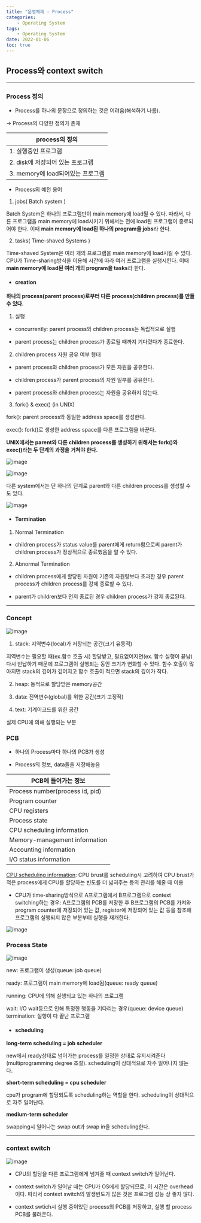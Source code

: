 ```yaml
---
title: "운영체제 - Process"
categories:
    - Operating System
tags:
    - Operating System
date: 2022-01-06
toc: true
---
```


## Process와 context switch 


---

### Process 정의

* Process를 하나의 문장으로 정의하는 것은 어려움(해석하기 나름).

-> Process의 다양한 정의가 존재 

| process의 정의 |
| ------------|
| 1. 실행중인 프로그램 | 
| 2. disk에 저장되어 있는 프로그램 | 
| 3. memory에 load되어있는 프로그램 |

* Process의 예전 용어

1. jobs( Batch system )

Batch System은 하나의 프로그램만이 main memory에 load될 수 있다.
따라서, 다른 프로그램을 main memory에 load시키기 위해서는 전에 load된 프로그램이 종료되어야 한다. 이때 **main memory에 load된 하나의 program을 jobs**라 한다. 


2. tasks( Time-shaved Systems )

Time-shaved System은 여러 개의 프로그램을 main memory에 load시킬 수 있다. CPU가 Time-sharing방식을 이용해 시간에 따라 여러 프로그램을 실행시킨다. 이때 **main memory에 load된 여러 개의 program을 tasks**라 한다.



* #### creation 

**하나의 process(parent process)로부터 다른 process(children process)를 만들 수 있다.**

1. 실행

- concurrently: parent process와 children process는 독립적으로 실행

-  parent process는 children process가 종료될 때까지 기다렸다가 종료한다. 


2. children process 자원 공유 여부 형태

- parent process와 children process가 모든 자원을 공유한다.

- children process가 parent process의 자원 일부를 공유한다.

- parent process와 children process는 자원을 공유하지 않는다. 


3. fork() & exec() (in UNIX)

fork(): parent process와 동일한 address space를 생성한다.

exec(): fork()로 생성한 address space를 다른 프로그램을 바꾼다.

**UNIX에서는 parent와 __다른__ children process를 생성하기 위해서는 fork()와 exec()라는 두 단계의 과정을 거쳐야 한다.**


![image](https://user-images.githubusercontent.com/83913407/148888090-b6a1bf03-b119-4d31-a672-eff59a367316.png)

![image](https://user-images.githubusercontent.com/83913407/148889268-541749aa-9751-4ac3-8d1c-8ee8a3be396e.png)


다른 system에서는 단 하나의 단계로 parent와 다른 children process를 생성할 수도 있다.

![image](https://user-images.githubusercontent.com/83913407/148888331-2eca020c-df29-4c58-83c5-b31ebd3fea7e.png)


* #### Termination

1. Normal Termination

- children process가 status value를 parent에게 return함으로써 parent가 children process가 정상적으로 종료했음을 알 수 있다.


2. Abnormal Termination

- children process에게 할당된 자원이 기존의 자원량보다 초과한 경우 parent process가 children process를 강제 종료할 수 있다.


- parent가 children보다 먼저 종료된 경우 children process가 강제 종료된다. 


---

###  Concept 

![image](https://user-images.githubusercontent.com/83913407/148356426-8b8ed81c-a1d4-4be6-aba7-6fbd42c523df.png)

1. stack: 지역변수(local)가 저장되는 공간(크기 유동적)

지역변수는 필요할 때(ex.함수 호출 시) 할당받고, 필요없어지면(ex. 함수 실행이 끝남) 다시 반납하기 때문에 프로그램이 실행되는 동안 크기가 변화할 수 있다. 함수 호출이 많아지면 stack의 깊이가 깊어지고 함수 호출이 적으면 stack의 깊이가 작다.


2. heap: 동적으로 할당받은 memory공간 


3. data: 전역변수(global)를 위한 공간(크기 고정적)


4. text: 기계어코드를 위한 공간

실제 CPU에 의해 실행되는 부분


### PCB

* 하나의 Process마다 하나의 PCB가 생성

* Process의 정보, data들을 저장해놓음

| PCB에 들어가는 정보 |
| -------------- |
| Process number(process id, pid) |
| Program counter |
| CPU registers |
| Process state |
|CPU scheduling information|
|Memory-management information| 
|Accounting information|
|I/O status information|


<u>CPU scheduling information</u>: CPU brust를 scheduling시 고려하여 CPU brust가 적은 process에게 CPU를 할당하는 빈도를 더 넓혀주는 등의 관리를 해줄 때 이용


* CPU가 time-sharing방식으로 A프로그램에서 B프로그램으로 context switching하는 경우: A프로그램의 PCB를 저장한 후 B프로그램의 PCB를 가져와 program counter에 저장되어 있는 값, registor에 저장되어 있는 값 등을 참조해 프로그램의 실행되지 않은 부분부터 실행을 재개한다. 

![image](https://github.com/dareunk/dareunk.github.io/assets/83913407/41b42740-12c8-4356-b79c-2b6a6535ad44)


### Process State

![image](https://user-images.githubusercontent.com/83913407/148884497-3cf0c4c2-c202-4cf4-b72f-744e7cec249c.png)


new: 프로그램이 생성(queue: job queue)

ready: 프로그램이 main memory에 load됨(queue: ready queue)

running: CPU에 의해 실행되고 있는 하나의 프로그램

wait: I/O wait등으로 인해 특정한 행동을 기다리는 경우(queue: device queue)
termination: 실행이 다 끝난 프로그램 

* #### scheduling 

**long-term scheduling = job scheduler**

new에서 ready상태로 넘어가는 process를 일정한 상태로 유지시켜준다(multiprogramming degree 조절). scheduling이 상대적으로 자주 일어나지 않는다.


**short-term scheduling = cpu scheduler**

cpu가 program에 할당되도록 scheduling하는 역할을 한다. scheduling이 상대적으로 자주 일어난다.


**medium-term scheduler**

swapping시 일어나는 swap out과 swap in을 scheduling한다. 

---


### context switch 

![image](https://user-images.githubusercontent.com/83913407/148886937-db0cf154-3ad7-4b28-a4bc-69cfee8105f2.png)

* CPU의 할당을 다른 프로그램에게 넘겨줄 때 context switch가 일어난다.


* context switch가 일어날 때는 CPU가 OS에게 할당되므로, 이 시간은 overhead이다. 따라서 context switch의 발생빈도가 많은 것은 프로그램 성능 상 좋지 않다.


* context swtich시 실행 중이었던 process의 PCB를 저장하고, 실행 할 process PCB를 불러온다. 

